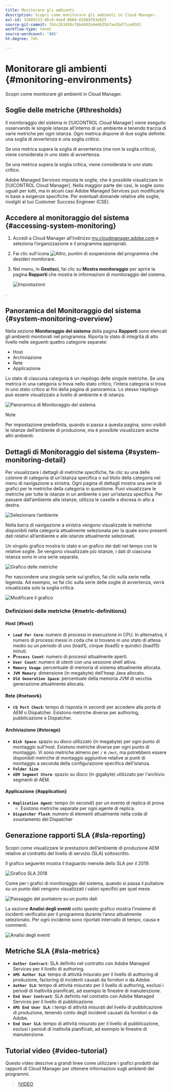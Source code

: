 ```yaml
---
title: Monitorare gli ambienti
description: Scopri come monitorare gli ambienti in Cloud Manager.
exl-id: 32886133-d6c0-4aed-8bb0-81b84f63e825
source-git-commit: fb3c2b3450cfbbd402e9e0635b7ae1bd71ce0501
workflow-type: tm+mt
source-wordcount: '865'
ht-degree: 74%

---
```



# Monitorare gli ambienti {#monitoring-environments}

Scopri come monitorare gli ambienti in Cloud Manager.

## Soglie delle metriche {#thresholds}

Il monitoraggio del sistema in [!UICONTROL Cloud Manager] viene eseguito osservando le singole istanze all’interno di un ambiente e tenendo traccia di varie metriche per ogni istanza. Ogni metrica dispone di due soglie definite: una soglia di *avvertenza* e una soglia *critica*.

Se una metrica supera la soglia di avvertenza (ma non la soglia critica), viene considerata in uno stato di avvertenza.

Se una metrica supera la soglia critica, viene considerata in uno stato critico.

Adobe Managed Services imposta le soglie, che è possibile visualizzare in [!UICONTROL Cloud Manager]. Nella maggior parte dei casi, le soglie sono uguali per tutti, ma in alcuni casi Adobe Managed Services può modificarle in base a esigenze specifiche. Per eventuali domande relative alle soglie, rivolgiti al tuo Customer Success Engineer (CSE).

## Accedere al monitoraggio del sistema {#accessing-system-monitoring}

1. Accedi a Cloud Manager all’indirizzo [my.cloudmanager.adobe.com](https://my.cloudmanager.adobe.com) e seleziona l’organizzazione e il programma appropriati.

1. Fai clic sull&#39;icona ![Altro, puntini di sospensione](https://spectrum.adobe.com/static/icons/workflow_18/Smock_More_18_N.svg) del programma che desideri monitorare.
1. Nel menu, in **Gestisci**, fai clic su **Mostra monitoraggio** per aprire la pagina **Rapporti** che mostra le informazioni di monitoraggio del sistema.

   ![Impostazioni](/help/assets/first-timea1.png)

.

## Panoramica del Monitoraggio del sistema {#system-monitoring-overview}

Nella sezione **Monitoraggio del sistema** della pagina **Rapporti** sono elencati gli ambienti monitorati nel programma. Riporta lo stato di integrità di alto livello nelle seguenti quattro categorie separate:

* Host
* Archiviazione
* Rete
* Applicazione

Lo stato di ciascuna categoria è un riepilogo delle singole metriche. Se una metrica in una categoria si trova nello stato critico, l’intera categoria si trova in uno stato critico ai fini della pagina di panoramica. Lo stesso riepilogo può essere visualizzato a livello di ambiente e di istanza.

![Panoramica di Monitoraggio del sistema](/help/assets/System-Monitoring-Reports.png)

>[!NOTE]
>
>Per impostazione predefinita, quando si passa a questa pagina, sono visibili le istanze dell’ambiente di produzione, ma è possibile visualizzare anche altri ambienti.

## Dettagli di Monitoraggio del sistema {#system-monitoring-detail}

Per visualizzare i dettagli di metriche specifiche, fai clic su una delle colonne di categoria di un’istanza specifica o sul titolo della categoria nel menu di navigazione a sinistra. Ogni pagina di dettagli mostra una serie di grafici per le metriche della categoria in questiione. Puoi visualizzare le metriche per tutte le istanze in un ambiente o per un’istanza specifica. Per passare dall’ambiente alle istanze, utilizza le caselle a discesa in alto a destra.

![Selezionare l’ambiente](/help/assets/System_Monitoring1.png)

Nella barra di navigazione a sinistra vengono visualizzate le metriche disponibili nella categoria attualmente selezionata per la quale sono presenti dati relativi all’ambiente e alle istanze attualmente selezionati.

Un singolo grafico mostra lo stato e un grafico dei dati nel tempo con le relative soglie. Se vengono visualizzate più istanze, i dati di ciascuna istanza sono in una serie separata.

![Grafico delle metriche](/help/assets/Monitoring_Graphs1.png)

Per nascondere una singola serie sul grafico, fai clic sulla serie nella legenda.
Ad esempio, se fai clic sulla serie delle soglie di avvertenza, verrà visualizzata solo la soglia critica.

![Modificare il grafico](/help/assets/Monitoring_Graphs2.png)

### Definizioni delle metriche {#metric-definitions}

#### Host {#host}

* **`Load Per Core`**: numero di processi in esecuzione in CPU. In alternativa, il numero di processi messi in coda che si trovano in uno stato di attesa medio su un periodo di uno (load1), cinque (load5) e quindici (load15) minuti.
* **P`rocess Count`**: numero di processi attualmente aperti.
* **`User Count`**: numero di utenti con una sessione shell attiva.
* **`Memory Usage`**: percentuale di memoria di sistema attualmente allocata.
* **`JVM Memory`**: dimensione (in megabyte) dell&#39;heap Java allocato.
* **`Old Generation Space`**: percentuale della memoria JVM di vecchia generazione attualmente allocata.

#### Rete {#network}

* **`CQ Port Check`**: tempo di risposta in secondi per accedere alla porta di AEM o Dispatcher. Esistono metriche diverse per authoring, pubblicazione e Dispatcher.

#### Archiviazione {#storage}

* **`Disk Space`**: spazio su disco utilizzato (in megabyte) per ogni punto di montaggio sull&#39;host. Esistono metriche diverse per ogni punto di montaggio. Vi sono metriche almeno per `/` e `/mnt`, ma potrebbero essere disponibili metriche di montaggio aggiuntive relative ai punti di montaggio a seconda della configurazione specifica dell’istanza.
* **`Folder Size`**
* **`AEM Segment Store`**: spazio su disco (in gigabyte) utilizzato per l&#39;archivio segmenti di AEM.

#### Applicazione {#application}

* **`Replication Agent`**: tempo (in secondi) per un evento di replica di prova
   * Esistono metriche separate per ogni agente di replica.
* **`Dispatcher Flush`**: numero di elementi attualmente nella coda di svuotamento del Dispatcher

## Generazione rapporti SLA {#sla-reporting}

Scopri come visualizzare le prestazioni dell’ambiente di produzione AEM relative al contratto del livello di servizio (SLA) sottoscritto.

Il grafico seguente mostra il traguardo mensile dello SLA per il 2019.

![Grafico SLA 2018](/help/assets/SLA-Reports-one.png)

Come per i grafici di monitoraggio del sistema, quando si passa il pultatore su un punto dati vengono visualizzati i valori specifici per quel mese.

![Passaggio del puntatore su un punto dati](/help/assets/SLA-Reports-two.png)

La sezione **Analisi degli eventi** sotto questo grafico mostra l’insieme di incidenti verificatisi per il programma durante l’anno attualmente selezionato. Per ogni incidente sono riportati intervallo di tempo, causa e commenti.

![Analisi degli eventi](/help/assets/sla-reporting3.png)

## Metriche SLA {#sla-metrics}

* **`Author Contract`**: SLA definito nel contratto con Adobe Managed Services per il livello di authoring.
* **`AMS Author SLA`**: tempo di attività misurato per il livello di authoring di produzione, factoring di incidenti causati da fornitori o da Adobe.
* **`Author SLA`**: tempo di attività misurato per il livello di authoring, esclusi i periodi di inattività pianificati, ad esempio le finestre di manutenzione.
* **`End User Contract`**: SLA definito nel contratto con Adobe Managed Services per il livello di pubblicazione.
* **`AMS End User SLA`**: i tempi di attività misurati del livello di pubblicazione di produzione, tenendo conto degli incidenti causati da fornitori o da Adobe.
* **`End User SLA`**: tempo di attività misurato per il livello di pubblicazione, esclusi i periodi di inattività pianificati, ad esempio le finestre di manutenzione.

## Tutorial video {#video-tutorial}

Questo video descrive a grandi linee come utilizzare i grafici prodotti dai rapporti di Cloud Manager per ottenere informazioni sugli ambienti dei programmi.

>[!VIDEO](https://video.tv.adobe.com/v/328128?captions=ita)
